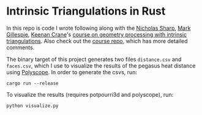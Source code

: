 # Intrinsic Triangulations in Rust

In this repo is code I wrote following along with the [Nicholas Sharp](https://nmwsharp.com/), [Mark Gillespie](https://markjgillespie.com/), [Keenan Crane](http://keenan.is/here)'s [course on geometry processing with intrinsic triangulations](https://www.youtube.com/watch?v=gcRDdYrgOhg). Also check out the [course repo](https://github.com/nmwsharp/intrinsic-triangulations-tutorial), which has more detailed comments.

The binary target of this project generates two files `distance.csv` and `faces.csv`, which I use to visualize the results of the pegasus heat distance using [Polyscope](https://polyscope.run/).
In order to generate the csvs, run:
```shell
cargo run --release
```
To visualize the results (requires potpourri3d and polyscope), run:
```shell
python visualize.py
```